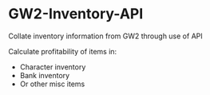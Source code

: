# GW2-Inventory-API
Collate inventory information from GW2 through use of API

Calculate profitability of items in:
* Character inventory
* Bank inventory
* Or other misc items
